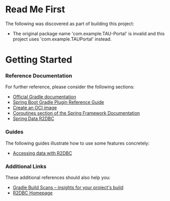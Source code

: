 # Read Me First
The following was discovered as part of building this project:

* The original package name 'com.example.TAU-Portal' is invalid and this project uses 'com.example.TAUPortal' instead.

# Getting Started

### Reference Documentation
For further reference, please consider the following sections:

* [Official Gradle documentation](https://docs.gradle.org)
* [Spring Boot Gradle Plugin Reference Guide](https://docs.spring.io/spring-boot/docs/2.7.5/gradle-plugin/reference/html/)
* [Create an OCI image](https://docs.spring.io/spring-boot/docs/2.7.5/gradle-plugin/reference/html/#build-image)
* [Coroutines section of the Spring Framework Documentation](https://docs.spring.io/spring/docs/5.3.23/spring-framework-reference/languages.html#coroutines)
* [Spring Data R2DBC](https://docs.spring.io/spring-boot/docs/2.7.5/reference/htmlsingle/#data.sql.r2dbc)

### Guides
The following guides illustrate how to use some features concretely:

* [Accessing data with R2DBC](https://spring.io/guides/gs/accessing-data-r2dbc/)

### Additional Links
These additional references should also help you:

* [Gradle Build Scans – insights for your project's build](https://scans.gradle.com#gradle)
* [R2DBC Homepage](https://r2dbc.io)

